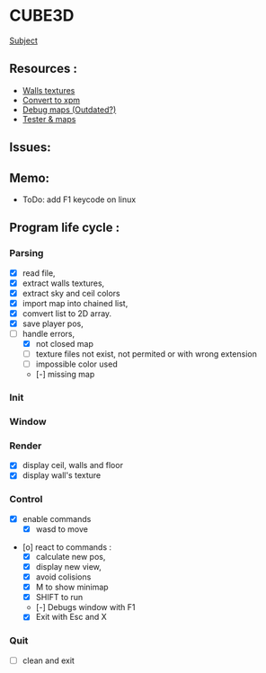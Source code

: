 CUBE3D
===

[Subject](https://cdn.intra.42.fr/pdf/pdf/48490/fr.subject.pdf)

## Resources :
- [Walls textures](https://opengameart.org/art-search-advanced?field_art_tags_tid=wall)
- [Convert to xpm](https://convertio.co/)
- [Debug maps (Outdated?)](https://github.com/nsterk/cub3D/tree/main/maps)
- [Tester & maps](https://github.com/MichelleJiam/cub3D_tester)

## Issues:


## Memo:
- ToDo: add F1 keycode on linux

## Program life cycle :
### Parsing
- [x] read file,
- [x] extract walls textures,
- [x] extract sky and ceil colors
- [x] import map into chained list,
- [x] comvert list to 2D array.
- [x] save player pos,
- [ ] handle errors,
	- [x] not closed map
	- [ ] texture files not exist, not permited or with wrong extension
	- [ ] impossible color used
	- [-] missing map
### Init
### Window
### Render
- [x] display ceil, walls and floor
- [x] display wall's texture
### Control
- [x] enable commands
	- [x] wasd to move
- [o] react to commands :
	- [x] calculate new pos,
	- [x] display new view,
	- [x] avoid colisions
	- [x] M to show minimap
	- [x] SHIFT to run
	- [-] Debugs window with F1
	- [x] Exit with Esc and X 
### Quit 
- [ ] clean and exit

